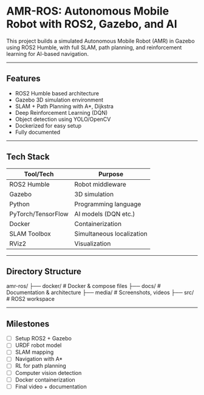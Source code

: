 # AMR-ROS: Autonomous Mobile Robot with ROS2, Gazebo, and AI

This project builds a simulated Autonomous Mobile Robot (AMR) in Gazebo using ROS2 Humble, with full SLAM, path planning, and reinforcement learning for AI-based navigation.

---

## Features

- ROS2 Humble based architecture
- Gazebo 3D simulation environment
- SLAM + Path Planning with A*, Dijkstra
- Deep Reinforcement Learning (DQN)
- Object detection using YOLO/OpenCV
- Dockerized for easy setup
- Fully documented

---

## Tech Stack

| Tool/Tech      | Purpose                     |
|----------------|-----------------------------|
| ROS2 Humble    | Robot middleware             |
| Gazebo         | 3D simulation                |
| Python         | Programming language         |
| PyTorch/TensorFlow | AI models (DQN etc.)      |
| Docker         | Containerization             |
| SLAM Toolbox   | Simultaneous localization    |
| RViz2          | Visualization                |

---

## Directory Structure
amr-ros/
├── docker/ # Docker & compose files
├── docs/ # Documentation & architecture
├── media/ # Screenshots, videos
├── src/ # ROS2 workspace

---

## Milestones

- [ ] Setup ROS2 + Gazebo
- [ ] URDF robot model
- [ ] SLAM mapping
- [ ] Navigation with A*
- [ ] RL for path planning
- [ ] Computer vision detection
- [ ] Docker containerization
- [ ] Final video + documentation